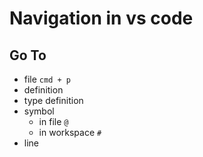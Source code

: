 # Navigation in vs code

## Go To

- file `cmd + p`
- definition
- type definition
- symbol
  - in file `@`
  - in workspace `#`
- line